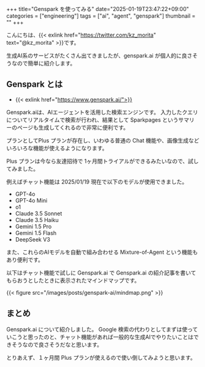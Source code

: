 +++
title="Genspark を使ってみる"
date="2025-01-19T23:47:22+09:00"
categories = ["engineering"]
tags = ["ai", "agent", "genspark"]
thumbnail = ""
+++

こんにちは、{{< exlink href="https://twitter.com/kz_morita" text="@kz_morita" >}}です。

生成AI系のサービスがたくさん出てきましたが、genspark.ai が個人的に良さそうなので簡単に紹介します。

## Genspark とは

- {{< exlink href="https://www.genspark.ai/">}}

Genspark.aiは、AIエージェントを活用した検索エンジンです。
入力したクエリについてリアルタイムで検索が行われ、結果として Sparkpages というサマリーのページも生成してくれるので非常に便利です。

プランとしてPlus プランが存在し、いわゆる普通の Chat 機能や、画像生成などいろいろな機能が使えるようになります。

Plus プランは今なら友達招待で 1ヶ月間トライアルができるみたいなので、試してみました。

例えばチャット機能は 2025/01/19 現在で以下のモデルが使用できました。

- GPT-4o
- GPT-4o Mini
- o1
- Claude 3.5 Sonnet
- Claude 3.5 Haiku
- Gemini 1.5 Pro
- Gemini 1.5 Flash
- DeepSeek V3

また、これらのAIモデルを自動で組み合わせる Mixture-of-Agent という機能もあり便利です。

以下はチャット機能で試しに Genspark.ai で Genspark.ai の紹介記事を書いてもらおうとしたときに表示されたマインドマップです。

{{< figure src="/images/posts/genspark-ai/mindmap.png" >}}


## まとめ

Genspark.ai について紹介しました。
Google 検索の代わりとしてまずは使っていこうと思ったのと、チャット機能があれば一般的な生成AIでやりたいことはできそうなので良さそうだなと思います。

とりあえず、１ヶ月間 Plus プランが使えるので使い倒してみようと思います。
